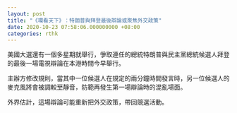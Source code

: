 ```yaml
---
layout: post
title: "《環看天下》︰特朗普與拜登最後辯論或聚焦外交政策"
date: 2020-10-23 07:58:06.000000000 +08:00
categories: rthk
---
```


美國大選還有一個多星期就舉行，爭取連任的總統特朗普與民主黨總統候選人拜登的最後一場電視辯論在本港時間今早舉行。

主辦方修改規則，當其中一位候選人在規定的兩分鐘時間發言時，另一位候選人的麥克風將會被調較至靜音，防範再發生第一場辯論時的混亂場面。

外界估計，這場辯論可能重新把外交政策，帶回競選活動。
